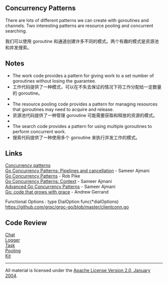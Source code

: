 ## Concurrency Patterns
There are lots of different patterns we can create with goroutines and channels. Two interesting patterns are resource pooling and concurrent searching.

我们可以使用 goroutine 和通道创建许多不同的模式。两个有趣的模式是资源池和并发搜索。

## Notes

* The work code provides a pattern for giving work to a set number of goroutines without losing the guarantee.
* 工作代码提供了一种模式，可以在不失去保证的情况下将工作分配给一定数量的 goroutine。
*
* The resource pooling code provides a pattern for managing resources that goroutines may need to acquire and release.
*  资源池代码提供了一种管理 goroutine 可能需要获取和释放的资源的模式。
*
* The search code provides a pattern for using multiple goroutines to perform concurrent work.
*  搜索代码提供了一种使用多个 goroutine 来执行并发工作的模式。

## Links

[Concurrency patterns](https://github.com/gobridge/concurrency-patterns)    
[Go Concurrency Patterns: Pipelines and cancellation](https://blog.golang.org/pipelines) - Sameer Ajmani    
[Go Concurrency Patterns](https://talks.golang.org/2012/concurrency.slide#1) - Rob Pike    
[Go Concurrency Patterns: Context](https://blog.golang.org/context) - Sameer Ajmani    
[Advanced Go Concurrency Patterns](https://blog.golang.org/advanced-go-concurrency-patterns) - Sameer Ajmani    
[Go: code that grows with grace](https://talks.golang.org/2012/chat.slide) - Andrew Gerrand

Functional Options : type DialOption func(*dialOptions)  
https://github.com/grpc/grpc-go/blob/master/clientconn.go

## Code Review

[Chat](chat)  
[Logger](logger)  
[Task](task)  
[Pooling](pool)  
[Kit](https://github.com/ardanlabs/kit)
___
All material is licensed under the [Apache License Version 2.0, January 2004](http://www.apache.org/licenses/LICENSE-2.0).
